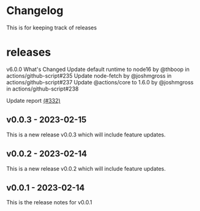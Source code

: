 # Changelog

This is for keeping track of releases

# releases

v6.0.0
What's Changed
Update default runtime to node16 by @​thboop in actions/github-script#235
Update node-fetch by @​joshmgross in actions/github-script#237
Update @actions/core to 1.6.0 by @​joshmgross in actions/github-script#238

Update report [(#332)](https://github.com/jge162/Action-workflows/pull/332)

## v0.0.3 - 2023-02-15

This is a new release v0.0.3 which will include feature updates.

## v0.0.2 - 2023-02-14

This is a new release v0.0.2 which will include feature updates.

## v0.0.1 - 2023-02-14

This is the release notes for v0.0.1
